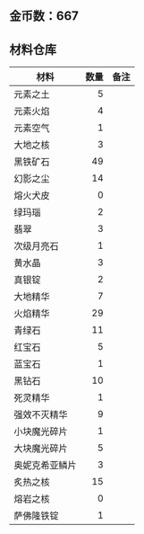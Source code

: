 ## 金币数：667
## 材料仓库
| 材料        | 数量   |  备注  |
| --------   | -----:  | :----:  |
| 元素之土      | 5   |        |
| 元素火焰        |   4   |      |
| 元素空气        |    1   |    |
|大地之核 |3 ||
|黑铁矿石|49||
|幻影之尘|14||
|熔火犬皮|0||
|绿玛瑙|2||
|翡翠|3||
|次级月亮石|1||
|黄水晶|3||
|真银锭|2||
|大地精华|7||
|火焰精华|29||
|青绿石|11||
|红宝石|5||
|蓝宝石|1||
|黑钻石|10||
|死灵精华|1||
|强效不灭精华|9||
|小块魔光碎片|1||
|大块魔光碎片|5||
|奥妮克希亚鳞片|3||
|炙热之核|15||
|熔岩之核|0||
|萨佛隆铁锭|1||
